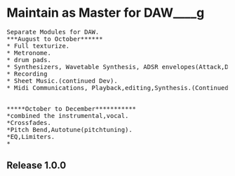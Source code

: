 
<h1> Maintain as Master for DAW____g </h1>

<pre>
Separate Modules for DAW.
***August to October******
* Full texturize.
* Metronome.
* drum pads.
* Synthesizers, Wavetable Synthesis, ADSR envelopes(Attack,Decay,Sustain, Release)(continued dev).
* Recording
* Sheet Music.(continued Dev).
* Midi Communications, Playback,editing,Synthesis.(Continued dev). Learning Mode.


*****October to December***********
*combined the instrumental,vocal.
*Crossfades.
*Pitch Bend,Autotune(pitchtuning).
*EQ,Limiters.
*
</pre>


<h2> Release 1.0.0 </h2>